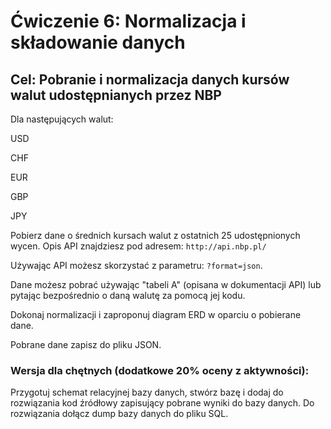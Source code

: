 # Ćwiczenie 6: Normalizacja i składowanie danych

## Cel: Pobranie i normalizacja danych kursów walut udostępnianych przez NBP

Dla następujących walut:

USD

CHF

EUR

GBP

JPY

Pobierz dane o średnich kursach walut z ostatnich 25 udostępnionych wycen.
Opis API znajdziesz pod adresem: `http://api.nbp.pl/`

Używając API możesz skorzystać z parametru: `?format=json`.

Dane możesz pobrać używając "tabeli A" (opisana w dokumentacji API) lub pytając bezpośrednio o daną walutę za pomocą jej kodu.

Dokonaj normalizacji i zaproponuj diagram ERD w oparciu o pobierane dane.

Pobrane dane zapisz do pliku JSON.


### Wersja dla chętnych (dodatkowe 20% oceny z aktywności):
Przygotuj schemat relacyjnej bazy danych, stwórz bazę i dodaj do rozwiązania kod źródłowy zapisujący pobrane wyniki do bazy danych.
Do rozwiązania dołącz dump bazy danych do pliku SQL.
